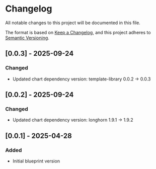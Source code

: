 # Changelog
All notable changes to this project will be documented in this file.

The format is based on [Keep a Changelog](https://keepachangelog.com/en/1.1.0/),
and this project adheres to [Semantic Versioning](https://semver.org/spec/v2.0.0.html).

## [0.0.3] - 2025-09-24
### Changed
- Updated chart dependency version: template-library 0.0.2 → 0.0.3

## [0.0.2] - 2025-09-24
### Changed
- Updated chart dependency version: longhorn 1.9.1 → 1.9.2

## [0.0.1] - 2025-04-28
### Added
- Initial blueprint version
